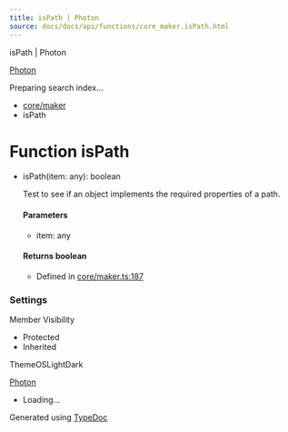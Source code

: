 ```yaml
---
title: isPath | Photon
source: docs/docs/api/functions/core_maker.isPath.html
---
```


isPath | Photon

[Photon](../index.md)




Preparing search index...

* [core/maker](../modules/core_maker.md)
* isPath

# Function isPath

* isPath(item: any): boolean

  Test to see if an object implements the required properties of a path.

  #### Parameters

  + item: any

  #### Returns boolean

  + Defined in [core/maker.ts:187](https://github.com/mwhite454/photon/blob/main/packages/photon/src/core/maker.ts#L187)

### Settings

Member Visibility

* Protected
* Inherited

ThemeOSLightDark

[Photon](../index.md)

* Loading...

Generated using [TypeDoc](https://typedoc.org/)
